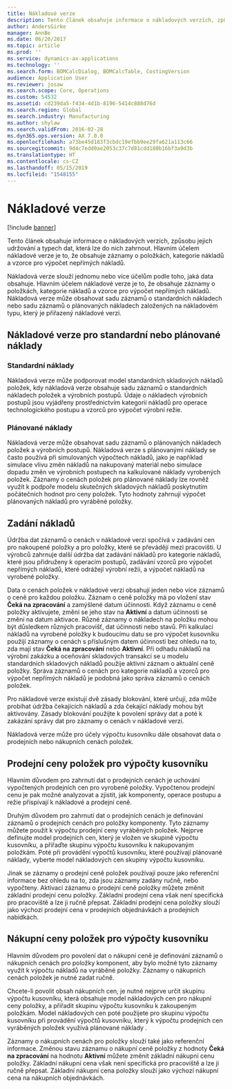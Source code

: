 ```yaml
---
title: Nákladové verze
description: Tento článek obsahuje informace o nákladových verzích, způsobu jejich udržování a typech dat, která lze do nich zahrnout. Hlavním účelem nákladové verze je to, že obsahuje záznamy o položkách, kategorie nákladů a vzorce pro výpočet nepřímých nákladů.
author: AndersGirke
manager: AnnBe
ms.date: 06/20/2017
ms.topic: article
ms.prod: ''
ms.service: dynamics-ax-applications
ms.technology: ''
ms.search.form: BOMCalcDialog, BOMCalcTable, CostingVersion
audience: Application User
ms.reviewer: josaw
ms.search.scope: Core, Operations
ms.custom: 54532
ms.assetid: cd239da5-f434-4d1b-8196-5414c888d76d
ms.search.region: Global
ms.search.industry: Manufacturing
ms.author: shylaw
ms.search.validFrom: 2016-02-28
ms.dyn365.ops.version: AX 7.0.0
ms.openlocfilehash: a73be45d183f3cbdc19efbb9ee29fa621a113c66
ms.sourcegitcommit: 9d4c7edd0ae2053c37c7d81cdd180b16bf3a9d3b
ms.translationtype: HT
ms.contentlocale: cs-CZ
ms.lasthandoff: 05/15/2019
ms.locfileid: "1548155"
---
```

# <a name="costing-versions"></a>Nákladové verze

[!include [banner](../includes/banner.md)]

Tento článek obsahuje informace o nákladových verzích, způsobu jejich udržování a typech dat, která lze do nich zahrnout. Hlavním účelem nákladové verze je to, že obsahuje záznamy o položkách, kategorie nákladů a vzorce pro výpočet nepřímých nákladů.

Nákladová verze slouží jednomu nebo více účelům podle toho, jaká data obsahuje. Hlavním účelem nákladové verze je to, že obsahuje záznamy o položkách, kategorie nákladů a vzorce pro výpočet nepřímých nákladů. Nákladová verze může obsahovat sadu záznamů o standardních nákladech nebo sadu záznamů o plánovaných nákladech založených na nákladovém typu, který je přiřazený nákladové verzi.

## <a name="costing-versions-for-standard-or-planned-costs"></a>Nákladové verze pro standardní nebo plánované náklady
### <a name="standard-costs"></a>Standardní náklady

Nákladová verze může podporovat model standardních skladových nákladů položek, kdy nákladová verze obsahuje sadu záznamů o standardních nákladech položek a výrobních postupů. Údaje o nákladech výrobních postupů jsou vyjádřeny prostřednictvím kategorií nákladů pro operace technologického postupu a vzorců pro výpočet výrobní režie.

### <a name="planned-costs"></a>Plánované náklady

Nákladová verze může obsahovat sadu záznamů o plánovaných nákladech položek a výrobních postupů. Nákladová verze s plánovanými náklady se často používá při simulovaných výpočtech nákladů, jako je například simulace vlivu změn nákladů na nakupovaný materiál nebo simulace dopadu změn ve výrobních postupech na kalkulované náklady vyrobených položek. Záznamy o cenách položek pro plánované náklady lze rovněž využít k podpoře modelu skutečných skladových nákladů poskytnutím počátečních hodnot pro ceny položek. Tyto hodnoty zahrnují výpočet plánovaných nákladů pro vyráběné položky.

## <a name="entering-costs"></a>Zadání nákladů
Údržba dat záznamů o cenách v nákladové verzi spočívá v zadávání cen pro nakoupené položky a pro položky, které se převádějí mezi pracovišti. U výrobců zahrnuje další údržba dat zadávání nákladů pro kategorie nákladů, které jsou přidruženy k operacím postupů, zadávání vzorců pro výpočet nepřímých nákladů, které odrážejí výrobní režii, a výpočet nákladů na vyrobené položky. 

Data o cenách položek v nákladové verzi obsahují jeden nebo více záznamů o ceně pro každou položku. Záznam o ceně položky má po vložení stav **Čeká na zpracování** a zamýšlené datum účinnosti. Když záznamu o ceně položky aktivujete, změní se jeho stav na **Aktivní** a datum účinnosti se změní na datum aktivace. Různé záznamy o nákladech na položku mohou být důsledkem různých pracovišť, dat účinnosti nebo stavů. Při kalkulaci nákladů na vyrobené položky k budoucímu datu se pro výpočet kusovníku použijí záznamy o cenách s příslušným datem účinnosti bez ohledu na to, zda mají stav **Čeká na zpracování** nebo **Aktivní**. Při odhadu nákladů na výrobní zakázku a oceňování skladových transakcí se u modelu standardních skladových nákladů použije aktivní záznam o aktuální ceně položky. Správa záznamů o cenách pro kategorie nákladů a vzorců pro výpočet nepřímých nákladů je podobná jako správa záznamů o cenách položek. 

Pro nákladové verze existují dvě zásady blokování, které určují, zda může probíhat údržba čekajících nákladů a zda čekající náklady mohou být aktivovány. Zásady blokování použijte k povolení správy dat a poté k zakázání správy dat pro záznamy o cenách v nákladové verzi. 

Nákladová verze může pro účely výpočtu kusovníku dále obsahovat data o prodejních nebo nákupních cenách položek.

## <a name="item-sales-prices-for-bom-calculations"></a>Prodejní ceny položek pro výpočty kusovníku
Hlavním důvodem pro zahrnutí dat o prodejních cenách je uchování vypočtených prodejních cen pro vyrobené položky. Vypočtenou prodejní cenu je pak možné analyzovat a zjistit, jak komponenty, operace postupu a režie přispívají k nákladové a prodejní ceně. 

Druhým důvodem pro zahrnutí dat o prodejních cenách je definování záznamů o prodejních cenách pro položky komponenty. Tyto záznamy můžete použít k výpočtu prodejní ceny vyráběných položek. Nejprve definujte model prodejních cen, který je vložen ve skupině výpočtu kusovníku, a přiřaďte skupinu výpočtu kusovníku k nakupovaným položkám. Poté při provádění výpočtů kusovníku, které používají plánované náklady, vyberte model nákladových cen skupiny výpočtu kusovníku. 

Jinak se záznamy o prodejní ceně položek používají pouze jako referenční informace bez ohledu na to, zda jsou záznamy zadány ručně, nebo vypočteny. Aktivací záznamu o prodejní ceně položky můžete změnit základní prodejní cenu položky. Základní prodejní cena však není specifická pro pracoviště a lze ji ručně přepsat. Základní prodejní cena položky slouží jako výchozí prodejní cena v prodejních objednávkách a prodejních nabídkách.

## <a name="item-purchase-prices-for-bom-calculations"></a>Nákupní ceny položek pro výpočty kusovníku
Hlavním důvodem pro povolení dat o nákupní ceně je definování záznamů o nákupních cenách pro položky komponent, aby bylo možné tyto záznamy využít k výpočtu nákladů na vyráběné položky. Záznamy o nákupních cenách položek je nutné zadat ručně. 

Chcete-li povolit obsah nákupních cen, je nutné nejprve určit skupinu výpočtu kusovníku, která obsahuje model nákladových cen pro nákupní ceny položky, a přiřadit skupinu výpočtu kusovníku k zakoupeným položkám. Model nákladových cen poté použijete pro skupinu výpočtu kusovníku při provádění výpočtů kusovníku, který k výpočtu prodejních cen vyráběných položek využívá plánované náklady . 

Záznamy o nákupních cenách pro položky slouží také jako referenční informace. Změnou stavu záznamu o nákupní ceně položky z hodnoty **Čeká na zpracování** na hodnotu **Aktivní** můžete změnit základní nákupní cenu položky. Základní nákupní cena však není specifická pro pracoviště a lze ji ručně přepsat. Základní nákupní cena položky slouží jako výchozí nákupní cena na nákupních objednávkách.



